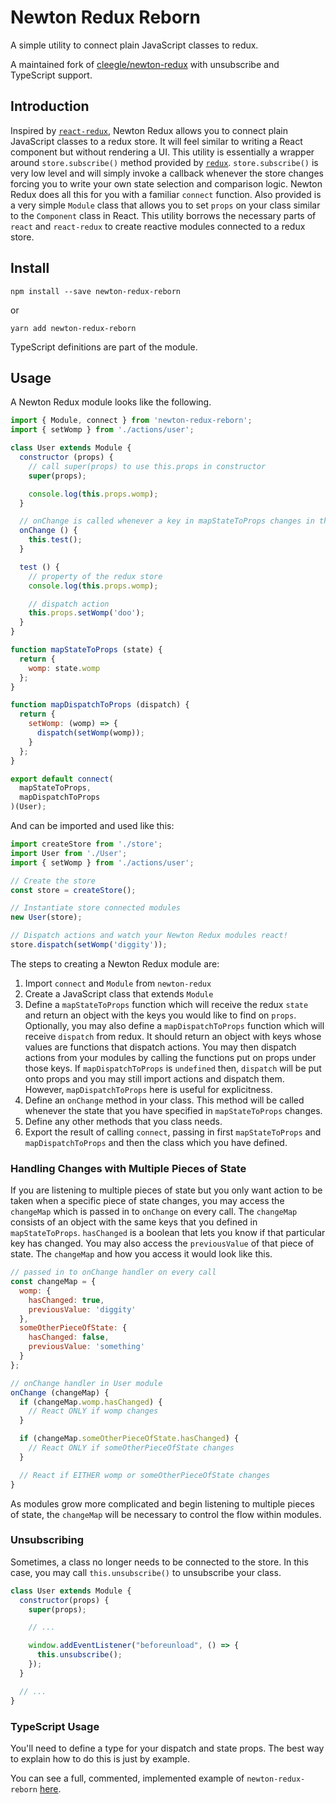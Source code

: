 # Newton Redux Reborn

A simple utility to connect plain JavaScript classes to redux.

A maintained fork of [cleegle/newton-redux](https://github.com/cleegle/newton-redux) with unsubscribe and TypeScript support.

## Introduction

Inspired by [`react-redux`](https://github.com/reactjs/react-redux), Newton Redux allows you to connect plain JavaScript classes to a redux store. It will feel similar to writing a React component but without rendering a UI. This utility is essentially a wrapper around `store.subscribe()` method provided by [`redux`](https://github.com/reactjs/redux). `store.subscribe()` is very low level and will simply invoke a callback whenever the store changes forcing you to write your own state selection and comparison logic. Newton Redux does all this for you with a familiar `connect` function. Also provided is a very simple `Module` class that allows you to set `props` on your class similar to the `Component` class in React. This utility borrows the necessary parts of `react` and `react-redux` to create reactive modules connected to a redux store.

## Install

```
npm install --save newton-redux-reborn
```

or

```
yarn add newton-redux-reborn
```

TypeScript definitions are part of the module.

## Usage

A Newton Redux module looks like the following.

```js
import { Module, connect } from 'newton-redux-reborn';
import { setWomp } from './actions/user';

class User extends Module {
  constructor (props) {
    // call super(props) to use this.props in constructor
    super(props);

    console.log(this.props.womp);
  }

  // onChange is called whenever a key in mapStateToProps changes in the redux store
  onChange () {
    this.test();
  }

  test () {
    // property of the redux store
    console.log(this.props.womp);

    // dispatch action
    this.props.setWomp('doo');
  }
}

function mapStateToProps (state) {
  return {
    womp: state.womp
  };
}

function mapDispatchToProps (dispatch) {
  return {
    setWomp: (womp) => {
      dispatch(setWomp(womp));
    }
  };
}

export default connect(
  mapStateToProps,
  mapDispatchToProps
)(User);
```

And can be imported and used like this:

```js
import createStore from './store';
import User from './User';
import { setWomp } from './actions/user';

// Create the store
const store = createStore();

// Instantiate store connected modules
new User(store);

// Dispatch actions and watch your Newton Redux modules react!
store.dispatch(setWomp('diggity'));
```

The steps to creating a Newton Redux module are:
1. Import `connect` and `Module` from `newton-redux`
2. Create a JavaScript class that extends `Module`
3. Define a `mapStateToProps` function which will receive the redux `state` and return an object with the keys you would like to find on `props`. Optionally, you may also define a `mapDispatchToProps` function which will receive `dispatch` from redux. It should return an object with keys whose values are functions that dispatch actions. You may then dispatch actions from your modules by calling the functions put on props under those keys. If `mapDispatchToProps` is `undefined` then, `dispatch` will be put onto props and you may still import actions and dispatch them. However, `mapDispatchToProps` here is useful for explicitness.
4. Define an `onChange` method in your class. This method will be called whenever the state that you have specified in `mapStateToProps` changes.
5. Define any other methods that you class needs.
6. Export the result of calling `connect`, passing in first `mapStateToProps` and `mapDispatchToProps` and then the class which you have defined.

### Handling Changes with Multiple Pieces of State

If you are listening to multiple pieces of state but you only want action to be taken when a specific piece of state changes, you may access the `changeMap` which is passed in to `onChange` on every call. The `changeMap` consists of an object with the same keys that you defined in `mapStateToProps`. `hasChanged` is a boolean that lets you know if that particular key has changed. You may also access the `previousValue` of that piece of state. The `changeMap` and how you access it would look like this.

```js
// passed in to onChange handler on every call
const changeMap = {
  womp: {
    hasChanged: true,
    previousValue: 'diggity'
  },
  someOtherPieceOfState: {
    hasChanged: false,
    previousValue: 'something'
  }
};
```
```js
// onChange handler in User module
onChange (changeMap) {
  if (changeMap.womp.hasChanged) {
    // React ONLY if womp changes
  }

  if (changeMap.someOtherPieceOfState.hasChanged) {
    // React ONLY if someOtherPieceOfState changes
  }

  // React if EITHER womp or someOtherPieceOfState changes
}
```

As modules grow more complicated and begin listening to multiple pieces of state, the `changeMap` will be necessary to control the flow within modules.

### Unsubscribing

Sometimes, a class no longer needs to be connected to the store. In this case, you may call `this.unsubscribe()` to unsubscribe your class.

```js
class User extends Module {
  constructor(props) {
    super(props);

    // ...

    window.addEventListener("beforeunload", () => {
      this.unsubscribe();
    });
  }

  // ...
}
```

### TypeScript Usage

You'll need to define a type for your dispatch and state props. The best way to explain how to do this is just by example.

You can see a full, commented, implemented example of `newton-redux-reborn` [here](examples/typescript.ts).
